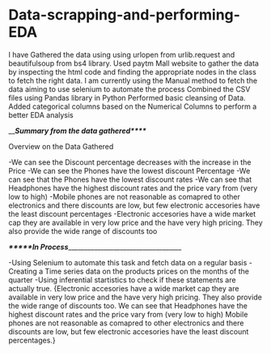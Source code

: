 # Data-scrapping-and-performing-EDA
I have Gathered the data using using urlopen from urlib.request and beautifulsoup from bs4 library.
Used paytm Mall website to gather the data by inspecting the html code and finding the appropriate nodes in the class to fetch the right data.
I am currently using the Manual method to fetch the data aiming to use selenium to automate the process
Combined the CSV files using Pandas library in Python 
Performed basic cleansing of Data. Added categorical columns based on the Numerical Columns to perform a better EDA analysis



_____________________________________________________**************Summary from the data gathered******************___________________________________________________



Overview on the Data Gathered


-We can see the Discount percentage decreases with the increase in the Price
-We can see the Phones have the lowest discount Percentage
-We can see that the Phones have the lowest discount rates
-We can see that Headphones have the highest discount rates and the price vary from (very low to high)
-Mobile phones are not reasonable as comapred to other electronics and there discounts are low, but few electronic accesories have the least discount percentages
-Electronic accesories have a wide market cap they are available in very low price and the have very high pricing. They also provide the wide range of discounts too


_____________________________________*********************In Process****************________________________________________________________________________

-Using Selenium to automate this task and fetch data on a regular basis
-Creating a Time series data on the products prices on the months of the quarter
-Using inferential startistics to check if these statements are actually true. 
{Electronic accesories have a wide market cap they are available in very low price and the have very high pricing. They also provide the wide range of discounts too.
We can see that Headphones have the highest discount rates and the price vary from (very low to high)
Mobile phones are not reasonable as comapred to other electronics and there discounts are low, but few electronic accesories have the least discount percentages.}



